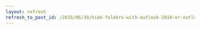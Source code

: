 ```yaml
---
layout: refresh
refresh_to_post_id: /2015/06/30/hide-folders-with-outlook-2010-or-outlook-2013
---
```

